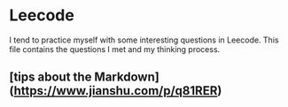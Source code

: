# Leecode

I tend to practice myself with some interesting questions in Leecode. This file contains the questions I met and my thinking process.

## [tips about the Markdown] (https://www.jianshu.com/p/q81RER)
